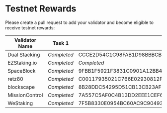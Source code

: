 # Testnet Rewards

Please create a pull request to add your validator and become eligible to receive testnet rewards:

| Validator Name      | Task 1      | Task 2                                                           | Task 3                                                           | Task 4                                                           | Task 5                                                           | Task 6                                                           | Task 7 | Task 8 |
|---------------------|-------------|------------------------------------------------------------------|------------------------------------------------------------------|------------------------------------------------------------------|------------------------------------------------------------------|------------------------------------------------------------------|--------|--------|
| Dual Stacking | *Completed* | CCCE2D54C1C98FAB1D98BBBCB31C20A94BA60D48379CC3718ED5921E3E4B602D | 2B70AAE504AE2982E03480D7EE137EB41029E18A1CC79034DD60FCA9598576CC | 8837F092ECF5DA68214B8B3A070BBF1D3E9A3712B851A4B419C1620CBE7F269D | 7F465ACE5EBE18745D4FF8233A14C3CC87A1FEA49003D66BFCC8C25BC470D32D | 6D6DA0DFAEA431171057B906BB88C91C83B548535BE3CF559A0939148C0CA37C |        |        |
| EZStaking.io        | *Completed* | *Completed*                                                      | 5F81E3FC1513E94ECE1778400E30153C3C0D7BFB6FEAA15A2358183CA6AFD432 | 59BD35FD811347F8D67C0849989E7BA4650DDF6222741B87A9FB7F5D389D4A91 | 562DA704AAE690E236AB8AA79BAB1AB3A00F16B756A18A41DCE956A2B020201A | 67BB7D60325E94BB3871F69938C6412DEAB508C1E22244E8D195CF8E5913F4BB |        |        |
| SpaceBlock          | *Completed* | 9FBB1F5921F3831C0901A12BB40147DBEFB2D11A2B05A5126B26EC97817DACF4 | F58DAFA8CD86E5F253F8ADC1BB40CA295E49FBBB1488AB099632E03CD0101CB5 |        2A31AEB1D41FF454CBECC338814600B841F657492305884873593F93B3D51418 | 6B1F3D87195D2EB111B364716688241844A562E4DCE14FE8BD1FB72EA71D4EBC | A5300D7466597AD1EF1D3C287BFACF3E13E779C28F0C355C3918907E0448388E |        |        |
| retz80          | *Completed* | C00117935021C766E02930812FC8E5CA1B8970385E8091C03455B116EF66AF34 | 64124910D1C288FCAB5D3710B66280021AA202AA7EADB4DFBEEBBF82FED5FDA5 | A8461552D69B74F672F253F5DC2F3F50944CCB73CBAEF0AF049D94B08D15C463 | DAE8A91A54717476A4FD26A2A70B897B6CF3A8A058B2EFC6A3DC59AA15D24EFA | F8140DE62EFE0F8485556D12205D5A6CC52B07057C72D1E5A28AE426BF313B67 |        |        |
| blockscape          | *Completed* | 8B28DDC54295D51CB13CB23AF2F9BA716B7131704D2561585CED6427E99F5599 |F5CD7E51C5CDBC4EB5E46F24748DFD30CA274069942378913299AA723C9CF21A|2EB9C495689BC8E27AF97D8FB81AD90DEE4E3D7A0C9B375292490D80A14B8724|BC69855FF2BAB3F5779B788F7514C60F30411607B403A8711A586AFAB9AA08FE|AB34721435AAF369DC485DD6965CF333A02F6742ED9F50748F3040DF30427686|        |        |
| MissionControl | *Completed* | 7A557C5AF0C4B13DD2EEE1CEF6F2E74E624CC01D748F622CA43C6D4C158D83F9 | 85949E9E79C27A0F39798CC4086A15F50C772280BA31CDE4D7879DD2DEAB22C1 | 8D450DF554BFBEAEEC8192436AE765AEA0677A81A3B17A7B60CFC7CED25C9218 | 2CD28435D0DE8212B24DB28DFC499D1E6F7BBEF927F815909EBA2F32B11AFC08 | 3500667F72620D0266CD66D318D207C8A7EA990D2E1344123DCBFF4B3BE32244 |        |        |
| WeStaking           | *Completed* | 7F5B8330E0954BC60AC9C9049350C8428D82400753F4256F5BD6AAF075328F7A | 4B18E0488FE302AAC4D07735E08DB1C26BC06E37A2207A13A2895BCACABAEBA4 | 20A2A0350BB376DC4DCF9FEC4A184B3B4DF2FFB939D5F5B7E1F1E7CD73699175 | E74C2E51E77634CC6A39D3553D0291FA469F59ACCD432B4D7C936CEE7CF16647 | 3180CF420CC9D5D9806CBAAD28991D2905EC873C076C19808B89C3E9F0878AB9 |        |        |
